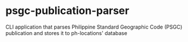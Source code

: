 # psgc-publication-parser
CLI application that parses Philippine Standard Geographic Code (PSGC) publication and stores it to ph-locations' database
